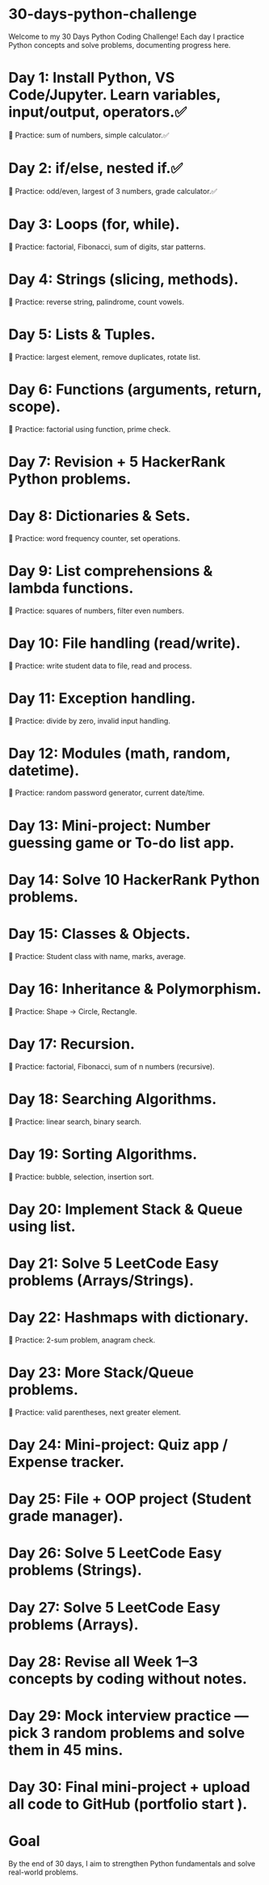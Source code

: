 # 30-days-python-challenge
  Welcome to my 30 Days Python Coding Challenge! Each day I practice Python concepts and solve problems, documenting progress here.
# Day 1: Install Python, VS Code/Jupyter. Learn variables, input/output, operators.✅
🔹 Practice: sum of numbers, simple calculator.✅

# Day 2: if/else, nested if.✅
🔹 Practice: odd/even, largest of 3 numbers, grade calculator.✅

# Day 3: Loops (for, while).
🔹 Practice: factorial, Fibonacci, sum of digits, star patterns.

# Day 4: Strings (slicing, methods).
🔹 Practice: reverse string, palindrome, count vowels.

# Day 5: Lists & Tuples.
🔹 Practice: largest element, remove duplicates, rotate list.

# Day 6: Functions (arguments, return, scope).
🔹 Practice: factorial using function, prime check.

# Day 7: Revision + 5 HackerRank Python problems.

# Day 8: Dictionaries & Sets.
🔹 Practice: word frequency counter, set operations.

# Day 9: List comprehensions & lambda functions.
🔹 Practice: squares of numbers, filter even numbers.

# Day 10: File handling (read/write).
🔹 Practice: write student data to file, read and process.

# Day 11: Exception handling.
🔹 Practice: divide by zero, invalid input handling.

# Day 12: Modules (math, random, datetime).
🔹 Practice: random password generator, current date/time.

# Day 13: Mini-project: Number guessing game or To-do list app.

# Day 14: Solve 10 HackerRank Python problems.

# Day 15: Classes & Objects.
🔹 Practice: Student class with name, marks, average.

# Day 16: Inheritance & Polymorphism.
🔹 Practice: Shape → Circle, Rectangle.

# Day 17: Recursion.
🔹 Practice: factorial, Fibonacci, sum of n numbers (recursive).

# Day 18: Searching Algorithms.
🔹 Practice: linear search, binary search.

# Day 19: Sorting Algorithms.
🔹 Practice: bubble, selection, insertion sort.

# Day 20: Implement Stack & Queue using list.

# Day 21: Solve 5 LeetCode Easy problems (Arrays/Strings).

# Day 22: Hashmaps with dictionary.
🔹 Practice: 2-sum problem, anagram check.

# Day 23: More Stack/Queue problems.
🔹 Practice: valid parentheses, next greater element.

# Day 24: Mini-project: Quiz app / Expense tracker.

# Day 25: File + OOP project (Student grade manager).

# Day 26: Solve 5 LeetCode Easy problems (Strings).

# Day 27: Solve 5 LeetCode Easy problems (Arrays).

# Day 28: Revise all Week 1–3 concepts by coding without notes.

# Day 29: Mock interview practice — pick 3 random problems and solve them in 45 mins.

# Day 30: Final mini-project + upload all code to GitHub (portfolio start ).

# Goal
By the end of 30 days, I aim to strengthen Python fundamentals and solve real-world problems.
      
